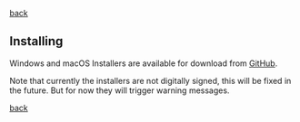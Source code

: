 [back](./UserGuide.md)

## Installing

Windows and macOS Installers are available for download from [GitHub](https://github.com/jcundill/streeto/releases).

Note that currently the installers are not digitally signed, this will be fixed in the future. But for now they will
trigger warning messages.

[back](./UserGuide.md)